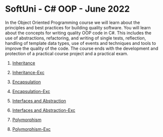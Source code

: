 # SoftUni - C# OOP - June 2022


In the Object Oriented Programming course we will learn about the principles and best practices for building quality software. You will learn about the concepts for writing quality OOP code in C#. This includes the use of abstractions, refactoring, and writing of single tests, reflection, handling of template data types, use of events and techniques and tools to improve the quality of the code. The course ends with the development and protection of a practical course project and a practical exam.


1. [Inheritance](https://github.com/krasi11/C-Sharp-OOP/tree/main/Inheritance)

2. [Inheritance-Exc](https://github.com/krasi11/C-Sharp-OOP/tree/main/Inheritance-Exercice)

3. [Encapsulation](https://github.com/krasi11/C-Sharp-OOP/tree/main/Encapsulation)

4. [Encapsulation-Exc](https://github.com/krasi11/C-Sharp-OOP/tree/main/Encapsulation-Excercise)

5. [Interfaces and Abstraction]()

6. [Interfaces and Abstraction-Exc]()

7. [Polymorphism]()

8. [Polymorphism-Exc]()

